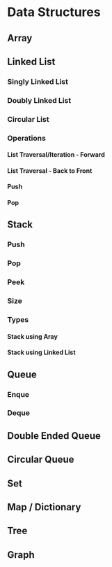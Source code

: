 # Data Structures
## Array

## Linked List
### Singly Linked List
### Doubly Linked List
### Circular List
### Operations
#### List Traversal/Iteration - Forward
#### List Traversal - Back to Front
#### Push
#### Pop

## Stack
### Push
### Pop
### Peek
### Size
### Types
#### Stack using Aray
#### Stack using Linked List

## Queue
### Enque
### Deque

## Double Ended Queue

## Circular Queue

## Set
## Map / Dictionary
## Tree
## Graph
